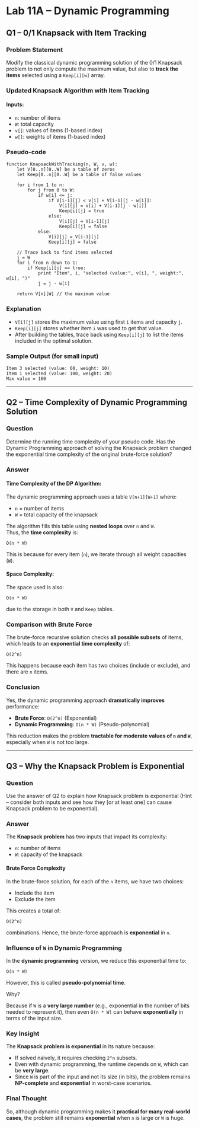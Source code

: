 # Lab 11A – Dynamic Programming

## Q1 – 0/1 Knapsack with Item Tracking

### Problem Statement

Modify the classical dynamic programming solution of the 0/1 Knapsack problem to not only compute the maximum value, but also to **track the items** selected using a `Keep[i][w]` array.

### Updated Knapsack Algorithm with Item Tracking

#### Inputs:
- `n`: number of items
- `W`: total capacity
- `v[]`: values of items (1-based index)
- `w[]`: weights of items (1-based index)



### Pseudo-code

```plaintext
function KnapsackWithTracking(n, W, v, w):
    let V[0..n][0..W] be a table of zeros
    let Keep[0..n][0..W] be a table of false values

    for i from 1 to n:
        for j from 0 to W:
            if w[i] <= j:
                if V[i-1][j] < v[i] + V[i-1][j - w[i]]:
                    V[i][j] = v[i] + V[i-1][j - w[i]]
                    Keep[i][j] = true
                else:
                    V[i][j] = V[i-1][j]
                    Keep[i][j] = false
            else:
                V[i][j] = V[i-1][j]
                Keep[i][j] = false

    // Trace back to find items selected
    j = W
    for i from n down to 1:
        if Keep[i][j] == true:
            print "Item", i, "selected (value:", v[i], ", weight:", w[i], ")"
            j = j - w[i]

    return V[n][W] // the maximum value
```



### Explanation

- `V[i][j]` stores the maximum value using first `i` items and capacity `j`.
- `Keep[i][j]` stores whether item `i` was used to get that value.
- After building the tables, trace back using `Keep[i][j]` to list the items included in the optimal solution.



### Sample Output (for small input)

```
Item 3 selected (value: 60, weight: 10)
Item 1 selected (value: 100, weight: 20)
Max value = 160
```

---

## Q2 – Time Complexity of Dynamic Programming Solution

### Question

Determine the running time complexity of your pseudo code. Has the Dynamic Programming approach of solving the Knapsack problem changed the exponential time complexity of the original brute-force solution?



### Answer

#### Time Complexity of the DP Algorithm:

The dynamic programming approach uses a table `V[n+1][W+1]` where:

- `n` = number of items
- `W` = total capacity of the knapsack

The algorithm fills this table using **nested loops** over `n` and `W`.  
Thus, the **time complexity** is:

```plaintext
O(n * W)
```

This is because for every item (`n`), we iterate through all weight capacities (`W`).

#### Space Complexity:

The space used is also:

```plaintext
O(n * W)
```

due to the storage in both `V` and `Keep` tables.



### Comparison with Brute Force

The brute-force recursive solution checks **all possible subsets** of items, which leads to an **exponential time complexity** of:

```plaintext
O(2^n)
```

This happens because each item has two choices (include or exclude), and there are `n` items.



### Conclusion

Yes, the dynamic programming approach **dramatically improves** performance:

- **Brute Force**: `O(2^n)` (Exponential)
- **Dynamic Programming**: `O(n * W)` (Pseudo-polynomial)

This reduction makes the problem **tractable for moderate values of `n` and `W`**, especially when `W` is not too large.


---


## Q3 – Why the Knapsack Problem is Exponential

### Question

Use the answer of Q2 to explain how Knapsack problem is exponential (Hint – consider both inputs and see how they [or at least one] can cause Knapsack problem to be exponential).



### Answer

The **Knapsack problem** has two inputs that impact its complexity:

- `n`: number of items
- `W`: capacity of the knapsack

#### Brute Force Complexity

In the brute-force solution, for each of the `n` items, we have two choices:

- Include the item
- Exclude the item

This creates a total of:

```plaintext
O(2^n)
```

combinations. Hence, the brute-force approach is **exponential** in `n`.


### Influence of `W` in Dynamic Programming

In the **dynamic programming** version, we reduce this exponential time to:

```plaintext
O(n * W)
```

However, this is called **pseudo-polynomial time**.

Why?

Because if `W` is a **very large number** (e.g., exponential in the number of bits needed to represent it), then even `O(n * W)` can behave **exponentially** in terms of the input size.


### Key Insight

The **Knapsack problem is exponential** in its nature because:

- If solved naively, it requires checking `2^n` subsets.
- Even with dynamic programming, the runtime depends on `W`, which can be **very large**.
- Since `W` is part of the input and not its size (in bits), the problem remains **NP-complete** and **exponential** in worst-case scenarios.


### Final Thought

So, although dynamic programming makes it **practical for many real-world cases**, the problem still remains **exponential** when `n` is large or `W` is huge.


